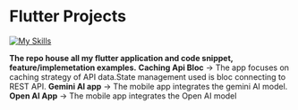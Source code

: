 # Flutter Projects
[![My Skills](https://skillicons.dev/icons?i=dart,flutter)](https://skillicons.dev)

**The repo house all my flutter application and code snippet, feature/implemetation examples.** 
**Caching Api Bloc** -> The app focuses on caching strategy of API data.State management used is bloc connecting to REST API.
**Gemini AI app** -> The mobile app integrates the gemini AI model.
**Open AI App** -> The mobile app integrates the Open AI model

